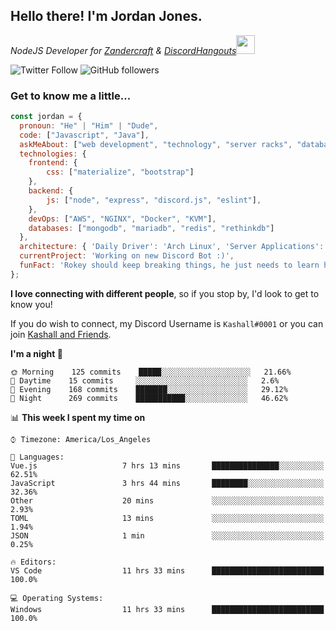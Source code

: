 <h2> Hello there! I'm Jordan Jones.</h2>
<p><em>NodeJS Developer for <a href="https://github.com/Zandercraft">Zandercraft</a> & <a href="https://github.com/DiscordHangouts">DiscordHangouts</a><img src="https://media.giphy.com/media/WUlplcMpOCEmTGBtBW/giphy.gif" width="30"></em></p>

![Twitter Follow](https://img.shields.io/twitter/follow/kashalls?label=Follow)
![GitHub followers](https://img.shields.io/github/followers/kashalls?label=Follow&style=social)

### Get to know me a little...

```javascript
const jordan = {
  pronoun: "He" | "Him" | "Dude",
  code: ["Javascript", "Java"],
  askMeAbout: ["web development", "technology", "server racks", "databases"],
  technologies: {
    frontend: {
        css: ["materialize", "bootstrap"]
    },
    backend: {
        js: ["node", "express", "discord.js", "eslint"],
    },
    devOps: ["AWS", "NGINX", "Docker", "KVM"],
    databases: ["mongodb", "mariadb", "redis", "rethinkdb"]
  },
  architecture: { 'Daily Driver': 'Arch Linux', 'Server Applications': 'Ubuntu Focal' },
  currentProject: 'Working on new Discord Bot :)',
  funFact: 'Rokey should keep breaking things, he just needs to learn how to fix them.'
};
```

<b>I love connecting with different people</b>, so if you stop by, I'd look to get to know you!

If you do wish to connect, my Discord Username is `Kashall#0001` or you can join <a href="https://discord.gg/Xv7WKN">Kashall and Friends</a>.

<!--START_SECTION:waka-->
**I'm a night 🦉** 

```text
🌞 Morning    125 commits    █████░░░░░░░░░░░░░░░░░░░░   21.66% 
🌆 Daytime    15 commits     ░░░░░░░░░░░░░░░░░░░░░░░░░   2.6% 
🌃 Evening    168 commits    ███████░░░░░░░░░░░░░░░░░░   29.12% 
🌙 Night      269 commits    ███████████░░░░░░░░░░░░░░   46.62%

```


📊 **This week I spent my time on** 

```text
⌚︎ Timezone: America/Los_Angeles

💬 Languages: 
Vue.js                   7 hrs 13 mins       ███████████████░░░░░░░░░░   62.51% 
JavaScript               3 hrs 44 mins       ████████░░░░░░░░░░░░░░░░░   32.36% 
Other                    20 mins             ░░░░░░░░░░░░░░░░░░░░░░░░░   2.93% 
TOML                     13 mins             ░░░░░░░░░░░░░░░░░░░░░░░░░   1.94% 
JSON                     1 min               ░░░░░░░░░░░░░░░░░░░░░░░░░   0.25%

🔥 Editors: 
VS Code                  11 hrs 33 mins      █████████████████████████   100.0%

💻 Operating Systems: 
Windows                  11 hrs 33 mins      █████████████████████████   100.0%

```


<!--END_SECTION:waka-->

